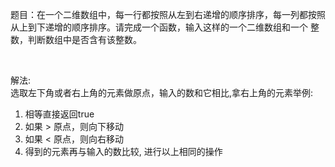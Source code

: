 题目：在一个二维数组中，每一行都按照从左到右递增的顺序排序，每一列都按照从上到下递增的顺序排序。请完成一个函数，输入这样的一个二维数组和一个
整数，判断数组中是否含有该整数。



<br>

解法:<br>
选取左下角或者右上角的元素做原点，输入的数和它相比,拿右上角的元素举例:<br>
1. 相等直接返回true<br>
2. 如果 > 原点，则向下移动<br>
3. 如果 < 原点，则向右移动<br>
4. 得到的元素再与输入的数比较, 进行以上相同的操作<br>

